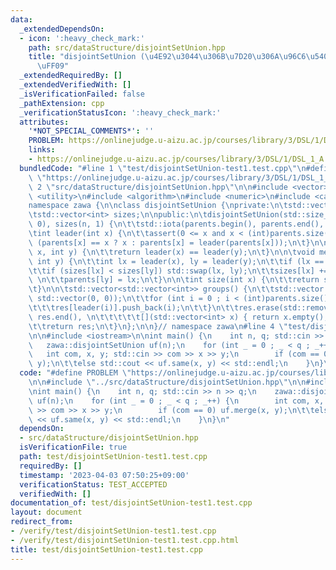 ```yaml
---
data:
  _extendedDependsOn:
  - icon: ':heavy_check_mark:'
    path: src/dataStructure/disjointSetUnion.hpp
    title: "disjointSetUnion (\u4E92\u3044\u306B\u7D20\u306A\u96C6\u5408\u306E\u68EE\
      \uFF09"
  _extendedRequiredBy: []
  _extendedVerifiedWith: []
  _isVerificationFailed: false
  _pathExtension: cpp
  _verificationStatusIcon: ':heavy_check_mark:'
  attributes:
    '*NOT_SPECIAL_COMMENTS*': ''
    PROBLEM: https://onlinejudge.u-aizu.ac.jp/courses/library/3/DSL/1/DSL_1_A
    links:
    - https://onlinejudge.u-aizu.ac.jp/courses/library/3/DSL/1/DSL_1_A
  bundledCode: "#line 1 \"test/disjointSetUnion-test1.test.cpp\"\n#define PROBLEM\
    \ \"https://onlinejudge.u-aizu.ac.jp/courses/library/3/DSL/1/DSL_1_A\"\n\n#line\
    \ 2 \"src/dataStructure/disjointSetUnion.hpp\"\n\n#include <vector>\n#include\
    \ <utility>\n#include <algorithm>\n#include <numeric>\n#include <cassert>\n\n\
    namespace zawa {\n\nclass disjointSetUnion {\nprivate:\n\tstd::vector<int> parents;\n\
    \tstd::vector<int> sizes;\n\npublic:\n\tdisjointSetUnion(std::size_t n) : parents(n,\
    \ 0), sizes(n, 1) {\n\t\tstd::iota(parents.begin(), parents.end(), 0);\n\t}\n\n\
    \tint leader(int x) {\n\t\tassert(0 <= x and x < (int)parents.size());\n\t\treturn\
    \ (parents[x] == x ? x : parents[x] = leader(parents[x]));\n\t}\n\n\tbool same(int\
    \ x, int y) {\n\t\treturn leader(x) == leader(y);\n\t}\n\n\tvoid merge(int x,\
    \ int y) {\n\t\tint lx = leader(x), ly = leader(y);\n\t\tif (lx == ly) return;\n\
    \t\tif (sizes[lx] < sizes[ly]) std::swap(lx, ly);\n\t\tsizes[lx] += sizes[ly];\
    \ \n\t\tparents[ly] = lx;\n\t}\n\n\tint size(int x) {\n\t\treturn sizes[leader(x)];\n\
    \t}\n\n\tstd::vector<std::vector<int>> groups() {\n\t\tstd::vector res(parents.size(),\
    \ std::vector(0, 0));\n\t\tfor (int i = 0 ; i < (int)parents.size() ; i++) {\n\
    \t\t\tres[leader(i)].push_back(i);\n\t\t}\n\t\tres.erase(std::remove_if(res.begin(),\
    \ res.end(), \n\t\t\t\t\t[](std::vector<int> x) { return x.empty(); }), res.end());\n\
    \t\treturn res;\n\t}\n};\n\n}// namespace zawa\n#line 4 \"test/disjointSetUnion-test1.test.cpp\"\
    \n\n#include <iostream>\n\nint main() {\n    int n, q; std::cin >> n >> q;\n \
    \   zawa::disjointSetUnion uf(n);\n    for (int _ = 0 ; _ < q ; _++) {\n     \
    \   int com, x, y; std::cin >> com >> x >> y;\n        if (com == 0) uf.merge(x,\
    \ y);\n\t\telse std::cout << uf.same(x, y) << std::endl;\n    }\n}\n"
  code: "#define PROBLEM \"https://onlinejudge.u-aizu.ac.jp/courses/library/3/DSL/1/DSL_1_A\"\
    \n\n#include \"../src/dataStructure/disjointSetUnion.hpp\"\n\n#include <iostream>\n\
    \nint main() {\n    int n, q; std::cin >> n >> q;\n    zawa::disjointSetUnion\
    \ uf(n);\n    for (int _ = 0 ; _ < q ; _++) {\n        int com, x, y; std::cin\
    \ >> com >> x >> y;\n        if (com == 0) uf.merge(x, y);\n\t\telse std::cout\
    \ << uf.same(x, y) << std::endl;\n    }\n}\n"
  dependsOn:
  - src/dataStructure/disjointSetUnion.hpp
  isVerificationFile: true
  path: test/disjointSetUnion-test1.test.cpp
  requiredBy: []
  timestamp: '2023-04-03 07:50:25+09:00'
  verificationStatus: TEST_ACCEPTED
  verifiedWith: []
documentation_of: test/disjointSetUnion-test1.test.cpp
layout: document
redirect_from:
- /verify/test/disjointSetUnion-test1.test.cpp
- /verify/test/disjointSetUnion-test1.test.cpp.html
title: test/disjointSetUnion-test1.test.cpp
---
```

